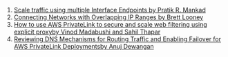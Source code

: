 
1. [Scale traffic using multiple Interface Endpoints by Pratik R. Mankad](https://aws.amazon.com/blogs/networking-and-content-delivery/scale-traffic-using-multiple-interface-endpoints/)
1. [Connecting Networks with Overlapping IP Ranges by Brett Looney](https://aws.amazon.com/blogs/networking-and-content-delivery/connecting-networks-with-overlapping-ip-ranges/)
1. [How to use AWS PrivateLink to secure and scale web filtering using explicit proxyby Vinod Madabushi and Sahil Thapar](https://aws.amazon.com/blogs/networking-and-content-delivery/how-to-use-aws-privatelink-to-secure-and-scale-web-filtering-using-explicit-proxy/)
1. [Reviewing DNS Mechanisms for Routing Traffic and Enabling Failover for AWS PrivateLink Deploymentsby Anuj Dewangan](https://aws.amazon.com/blogs/apn/reviewing-dns-mechanisms-for-routing-traffic-and-enabling-failover-for-aws-privatelink-deployments/)